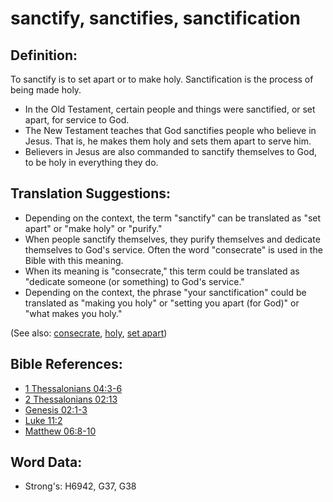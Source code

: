 # sanctify, sanctifies, sanctification #

## Definition: ##

To sanctify is to set apart or to make holy. Sanctification is the process of being made holy.

* In the Old Testament, certain people and things were sanctified, or set apart, for service to God.
* The New Testament teaches that God sanctifies people who believe in Jesus. That is, he makes them holy and sets them apart to serve him.
* Believers in Jesus are also commanded to sanctify themselves to God, to be holy in everything they do.

## Translation Suggestions: ##

* Depending on the context, the term "sanctify" can be translated as "set apart" or "make holy" or "purify."
* When people sanctify themselves, they purify themselves and dedicate themselves to God's service. Often the word "consecrate" is used in the Bible with this meaning.
* When its meaning is  "consecrate," this term could be translated as "dedicate someone (or something) to God's service."
* Depending on the context, the phrase "your sanctification" could be translated as "making you holy" or "setting you apart (for God)" or "what makes you holy."

(See also: [consecrate](../kt/consecrate.md), [holy](../kt/holy.md), [set apart](../kt/setapart.md))

## Bible References: ##

* [1 Thessalonians 04:3-6](rc://en/tn/help/1th/04/03)
* [2 Thessalonians 02:13](rc://en/tn/help/2th/02/13)
* [Genesis 02:1-3](rc://en/tn/help/gen/02/01)
* [Luke 11:2](rc://en/tn/help/luk/11/02)
* [Matthew 06:8-10](rc://en/tn/help/mat/06/08)


## Word Data: ##

* Strong's: H6942, G37, G38
